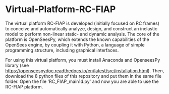 # Virtual-Platform-RC-FIAP
The virtual platform RC-FIAP is developed (initially focused on RC frames) to conceive and automatically analyze, design, and construct an inelastic model to perform non-linear static- and dynamic analysis. The core of the platform is OpenSeesPy, which extends the known capabilities of the OpenSees engine, by coupling it with Python, a language of simple programming structure, including graphical interfaces.

For using this virtual platform, you must install Anaconda and OpenseesPy library (see https://openseespydoc.readthedocs.io/en/latest/src/installation.html). Then, download the 8 python files of this repository and put them in the same file folder. Open the file 'RC_FIAP_main1d.py' and now you are able to use the RC-FIAP platform.
